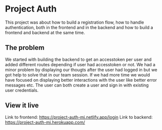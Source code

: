 # Project Auth

This project was about how to build a registration flow, how to handle authentication, both in the frontend and in the backend and how to build a frontend and backend at the same time.

## The problem

We started with building the backend to get an accesstoken per user and added different routes depending if user had accesstoken or not. We had a minor problem by displaying our thougts after the user had logged in but we got help to solve that in our team session. If we had more time we would have focused on displaying better interactions with the user like better error messages etc. The user can both create a user and sign in with existing user credentials.

## View it live
Link to frontend: https://project-auth-mj.netlify.app/login Link to backend: https://project-auth-mj.herokuapp.com/
